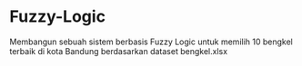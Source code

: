 # Fuzzy-Logic
Membangun sebuah sistem berbasis Fuzzy Logic untuk memilih 10 bengkel terbaik di kota Bandung berdasarkan dataset bengkel.xlsx
